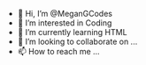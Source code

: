 - 👋 Hi, I’m @MeganGCodes
- 👀 I’m interested in Coding
- 🌱 I’m currently learning HTML
- 💞️ I’m looking to collaborate on ...
- 📫 How to reach me ...

<!---
MeganGCodes/MeganGCodes is a ✨ special ✨ repository because its `README.md` (this file) appears on your GitHub profile.
You can click the Preview link to take a look at your changes.
--->
